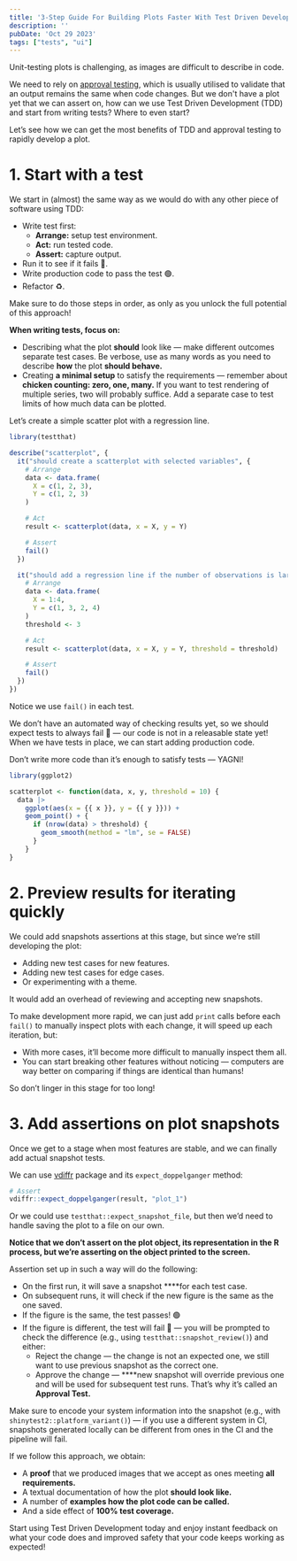 ```yaml
---
title: '3-Step Guide For Building Plots Faster With Test Driven Development.'
description: ''
pubDate: 'Oct 29 2023'
tags: ["tests", "ui"]
---
```


Unit-testing plots is challenging, as images are difficult to describe in code.

We need to rely on [approval testing](https://understandlegacycode.com/approval-tests/), which is usually utilised to validate that an output remains the same when code changes. But we don't have a plot yet that we can assert on, how can we use Test Driven Development (TDD) and start from writing tests? Where to even start?

Let’s see how we can get the most benefits of TDD and approval testing to rapidly develop a plot.

# 1. Start with a test

We start in (almost) the same way as we would do with any other piece of software using TDD:

- Write test first:
    - **Arrange:** setup test environment.
    - **Act:** run tested code.
    - **Assert:** capture output.
- Run it to see if it fails 🔴.
- Write production code to pass the test 🟢.
- Refactor ♻️.

Make sure to do those steps in order, as only as you unlock the full potential of this approach!

**When writing tests, focus on:**

- Describing what the plot **should** look like — make different outcomes separate test cases. Be verbose, use as many words as you need to describe **how** the plot **should behave.**
- Creating **a minimal setup** to satisfy the requirements — remember about **chicken counting: zero, one, many.** If you want to test rendering of multiple series, two will probably suffice. Add a separate case to test limits of how much data can be plotted.

Let’s create a simple scatter plot with a regression line.

```r
library(testthat)

describe("scatterplot", {
  it("should create a scatterplot with selected variables", {
    # Arrange
    data <- data.frame(
      X = c(1, 2, 3),
      Y = c(1, 2, 3)
    )

    # Act
    result <- scatterplot(data, x = X, y = Y)

    # Assert
    fail()
  })

  it("should add a regression line if the number of observations is larger than a given threshold", {
    # Arrange
    data <- data.frame(
      X = 1:4,
      Y = c(1, 3, 2, 4)
    )
    threshold <- 3

    # Act
    result <- scatterplot(data, x = X, y = Y, threshold = threshold)

    # Assert
    fail()
  })
})
```

Notice we use `fail()` in each test.

We don’t have an automated way of checking results yet, so we should expect tests to always fail 🔴 — our code is not in a releasable state yet! When we have tests in place, we can start adding production code.

Don’t write more code than it’s enough to satisfy tests — YAGNI!

```r
library(ggplot2)

scatterplot <- function(data, x, y, threshold = 10) {
  data |>
    ggplot(aes(x = {{ x }}, y = {{ y }})) +
    geom_point() + {
      if (nrow(data) > threshold) {
        geom_smooth(method = "lm", se = FALSE)
      }
    }
}
```

# 2. Preview results for iterating quickly

We could add snapshots assertions at this stage, but since we’re still developing the plot:

- Adding new test cases for new features.
- Adding new test cases for edge cases.
- Or experimenting with a theme.

It would add an overhead of reviewing and accepting new snapshots.

To make development more rapid, we can just add `print` calls before each `fail()` to manually inspect plots with each change, it will speed up each iteration, but:

- With more cases, it’ll become more difficult to manually inspect them all.
- You can start breaking other features without noticing — computers are way better on comparing if things are identical than humans!

So don’t linger in this stage for too long!

# 3. Add assertions on plot snapshots

Once we get to a stage when most features are stable, and we can finally add actual snapshot tests.

We can use [vdiffr](https://github.com/r-lib/vdiffr) package and its `expect_doppelganger` method:

```r
# Assert
vdiffr::expect_doppelganger(result, "plot_1")
```

Or we could use `testthat::expect_snapshot_file`, but then we’d need to handle saving the plot to a file on our own.

**Notice that we don’t assert on the plot object, its representation in the R process, but we’re asserting on the object printed to the screen.**

Assertion set up in such a way will do the following:

- On the first run, it will save a snapshot ****for each test case.
- On subsequent runs, it will check if the new figure is the same as the one saved.
- If the figure is the same, the test passes! 🟢
- If the figure is different, the test will fail 🔴 — you will be prompted to check the difference (e.g., using `testthat::snapshot_review()`) and either:
    - Reject the change — the change is not an expected one, we still want to use previous snapshot as the correct one.
    - Approve the change —  ****new snapshot will override previous one and will be used for subsequent test runs. That’s why it’s called an **Approval Test.**

Make sure to encode your system information into the snapshot (e.g., with `shinytest2::platform_variant()`) — if you use a different system in CI, snapshots generated locally can be different from ones in the CI and the pipeline will fail.

If we follow this approach, we obtain:

- A **proof** that we produced images that we accept as ones meeting **all requirements.**
- A textual documentation of how the plot **should look like.**
- A number of **examples how the plot code can be called.**
- And a side effect of **100% test coverage.**

Start using Test Driven Development today and enjoy instant feedback on what your code does and improved safety that your code keeps working as expected!
